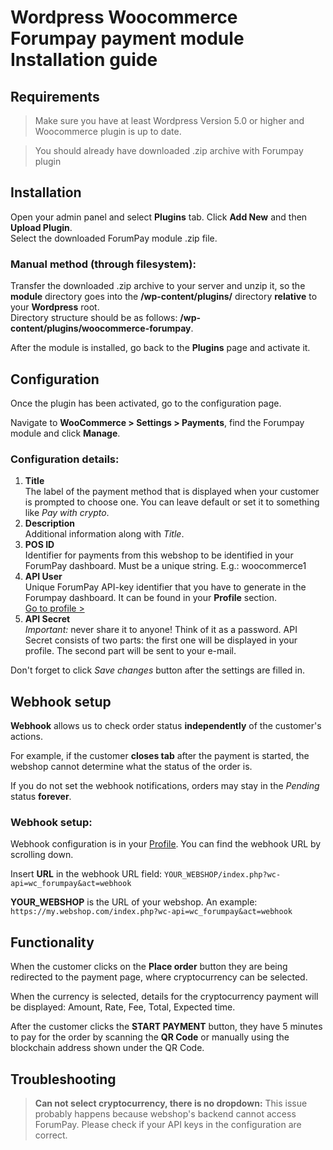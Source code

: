 # Wordpress Woocommerce Forumpay payment module <br> Installation guide

## Requirements

> Make sure you have at least Wordpress Version 5.0 or higher and Woocommerce plugin is up to date.

> You should already have downloaded .zip archive with Forumpay plugin

## Installation

Open your admin panel and select **Plugins** tab. Click **Add New** and then **Upload Plugin**.  
Select the downloaded ForumPay module .zip file.

### Manual method (through filesystem):

Transfer the downloaded .zip archive to your server and unzip it, so the **module** directory goes into the **/wp-content/plugins/** directory **relative** to your **Wordpress** root.  
Directory structure should be as follows: **/wp-content/plugins/woocommerce-forumpay**.

After the module is installed, go back to the **Plugins** page and activate it.

## Configuration

Once the plugin has been activated, go to the configuration page.

Navigate to **WooCommerce > Settings > Payments**, find the Forumpay module and click **Manage**.

### Configuration details:

1. **Title**  
   The label of the payment method that is displayed when your customer is prompted to choose one.
   You can leave default or set it to something like *Pay with crypto*.
2. **Description**  
   Additional information along with *Title*.
3. **POS ID**  
   Identifier for payments from this webshop to be identified in your ForumPay dashboard.
   Must be a unique string. E.g.: woocommerce1
4. **API User**  
   Unique ForumPay API-key identifier that you have to generate in the Forumpay dashboard.
   It can be found in your **Profile** section.  
   [Go to profile >](https://dashboard.forumpay.com/pay/userPaymentGateway.api_settings)
5. **API Secret**  
   *Important:* never share it to anyone!
   Think of it as a password.
   API Secret consists of two parts: the first one will be displayed in your profile.
   The second part will be sent to your e-mail.

Don't forget to click *Save changes* button after the settings are filled in.

## Webhook setup

**Webhook** allows us to check order status **independently** of the customer's actions.

For example, if the customer **closes tab** after the payment is started, the webshop cannot determine what the status of the order is.

If you do not set the webhook notifications, orders may stay in the *Pending* status **forever**.

### Webhook setup:

Webhook configuration is in your [Profile](https://dashboard.forumpay.com/pay/userPaymentGateway.api_settings#webhook_notifications). You can find the webhook URL by scrolling down.

Insert **URL** in the webhook URL field:
`YOUR_WEBSHOP/index.php?wc-api=wc_forumpay&act=webhook`

**YOUR_WEBSHOP** is the URL of your webshop. An example:  
`https://my.webshop.com/index.php?wc-api=wc_forumpay&act=webhook`

## Functionality

When the customer clicks on the **Place order** button they are being redirected to the payment page, where cryptocurrency can be selected.

When the currency is selected, details for the cryptocurrency payment will be displayed: Amount, Rate, Fee, Total, Expected time.

After the customer clicks the **START PAYMENT** button, they have 5 minutes to pay for the order by scanning the **QR Code** or manually using the blockchain address shown under the QR Code.

## Troubleshooting

> **Can not select cryptocurrency, there is no dropdown:**
This issue probably happens because webshop's backend cannot access ForumPay.
Please check if your API keys in the configuration are correct.
